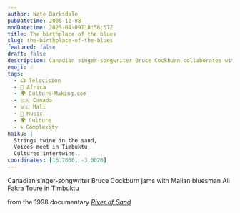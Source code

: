 ```yaml
---
author: Nate Barksdale
pubDatetime: 2008-12-08
modDatetime: 2025-04-09T18:56:57Z
title: The birthplace of the blues
slug: the-birthplace-of-the-blues
featured: false
draft: false
description: Canadian singer-songwriter Bruce Cockburn collaborates with Malian bluesman Ali Fakra Toure in the vibrant setting of Timbuktu.
emoji: 🎶
tags:
  - 📺 Television
  - 🦁 Africa
  - 🌍 Culture-Making.com
  - 🇨🇦 Canada
  - 🇲🇱 Mali
  - 🎵 Music
  - 🌍 Culture
  - 🌀 Complexity
haiku: |
  Strings twine in the sand,  
  Voices meet in Timbuktu,  
  Cultures intertwine.
coordinates: [16.7660, -3.0026]
---
```


Canadian singer-songwriter Bruce Cockburn jams with Malian bluesman Ali Fakra Toure in Timbuktu

from the 1998 documentary _[River of Sand](https://www.google.com/search?q=%22River%20of%20Sand%22%20kensingtontv.com)_
